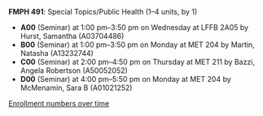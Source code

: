 **FMPH 491**: Special Topics/Public Health (1–4 units, by 1)

- **A00** (Seminar) at 1:00 pm–3:50 pm on Wednesday at LFFB 2A05 by Hurst, Samantha (A03704486)
- **B00** (Seminar) at 1:00 pm–3:50 pm on Monday at MET 204 by Martin, Natasha (A13232744)
- **C00** (Seminar) at 2:00 pm–4:50 pm on Thursday at MET 211 by Bazzi, Angela Robertson (A50052052)
- **D00** (Seminar) at 4:00 pm–5:50 pm on Monday at MET 204 by McMenamin, Sara B (A01021252)

[Enrollment numbers over time](./FMPH491.tsv)
